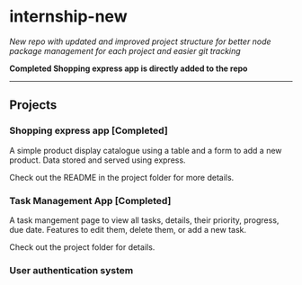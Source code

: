 # internship-new

*New repo with updated and improved project structure for better node package management for each project and easier git tracking*

**Completed Shopping express app is directly added to the repo**

---

## Projects

### Shopping express app [**Completed**]
A simple product display catalogue using a table and a form to add a new product. Data stored and served using express.

Check out the README in the project folder for more details.

### Task Management App [**Completed**]

A task mangement page to view all tasks, details, their priority, progress, due date.
Features to edit them, delete them, or add a new task.

Check out the project folder for details.


### User authentication system